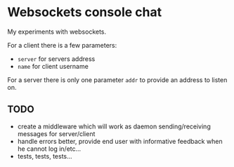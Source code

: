 # Websockets console chat

My experiments with websockets.

For a client there is a few parameters:

- `server`  for servers address
- `name` for client username

For a server there is only one parameter `addr` to provide an address to listen on. 

## TODO
- create a middleware which will work as daemon sending/receiving messages for server/client
- handle errors better, provide end user with informative feedback when he cannot log in/etc...
- tests, tests, tests...

